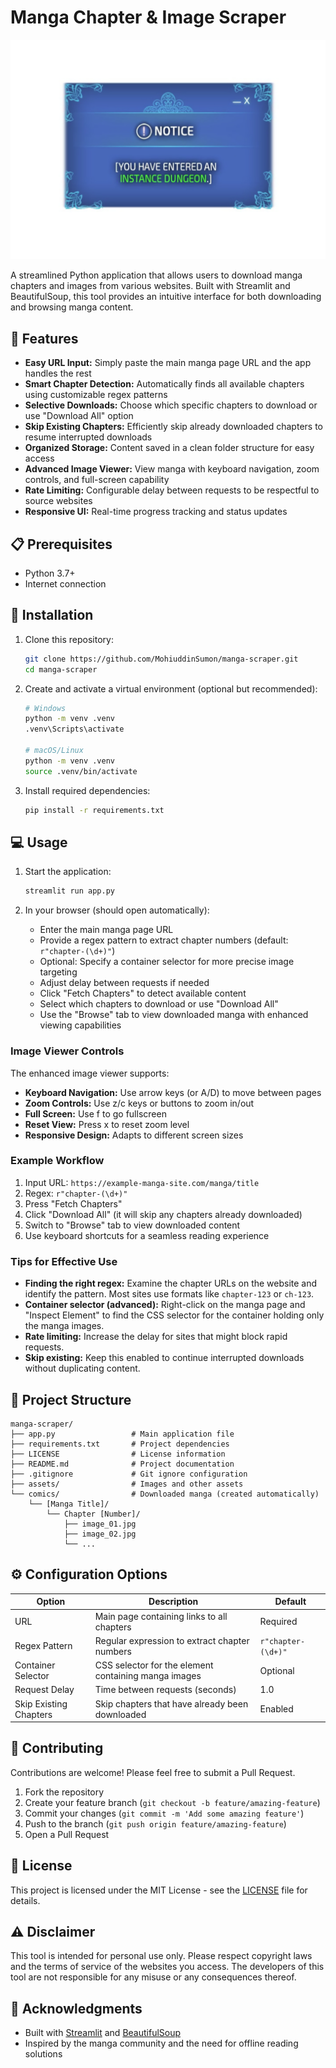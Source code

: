 # Manga Chapter & Image Scraper

![Manga Downloader Banner](https://raw.githubusercontent.com/MohiuddinSumon/manga-scraper/main/assets/banner.png)

A streamlined Python application that allows users to download manga chapters and images from various websites. Built with Streamlit and BeautifulSoup, this tool provides an intuitive interface for both downloading and browsing manga content.

## 🌟 Features

- **Easy URL Input:** Simply paste the main manga page URL and the app handles the rest
- **Smart Chapter Detection:** Automatically finds all available chapters using customizable regex patterns
- **Selective Downloads:** Choose which specific chapters to download or use "Download All" option
- **Skip Existing Chapters:** Efficiently skip already downloaded chapters to resume interrupted downloads
- **Organized Storage:** Content saved in a clean folder structure for easy access
- **Advanced Image Viewer:** View manga with keyboard navigation, zoom controls, and full-screen capability
- **Rate Limiting:** Configurable delay between requests to be respectful to source websites
- **Responsive UI:** Real-time progress tracking and status updates

## 📋 Prerequisites

- Python 3.7+
- Internet connection

## 🚀 Installation

1. Clone this repository:
   ```bash
   git clone https://github.com/MohiuddinSumon/manga-scraper.git
   cd manga-scraper
   ```

2. Create and activate a virtual environment (optional but recommended):
   ```bash
   # Windows
   python -m venv .venv
   .venv\Scripts\activate

   # macOS/Linux
   python -m venv .venv
   source .venv/bin/activate
   ```

3. Install required dependencies:
   ```bash
   pip install -r requirements.txt
   ```

## 💻 Usage

1. Start the application:
   ```bash
   streamlit run app.py
   ```

2. In your browser (should open automatically):
   - Enter the main manga page URL
   - Provide a regex pattern to extract chapter numbers (default: `r"chapter-(\d+)"`)
   - Optional: Specify a container selector for more precise image targeting
   - Adjust delay between requests if needed
   - Click "Fetch Chapters" to detect available content
   - Select which chapters to download or use "Download All"
   - Use the "Browse" tab to view downloaded manga with enhanced viewing capabilities

### Image Viewer Controls

The enhanced image viewer supports:
- **Keyboard Navigation:** Use arrow keys (or A/D) to move between pages
- **Zoom Controls:** Use z/c keys or buttons to zoom in/out
- **Full Screen:** Use f to go fullscreen
- **Reset View:** Press x to reset zoom level
- **Responsive Design:** Adapts to different screen sizes

### Example Workflow

1. Input URL: `https://example-manga-site.com/manga/title`
2. Regex: `r"chapter-(\d+)"`
3. Press "Fetch Chapters"
4. Click "Download All" (it will skip any chapters already downloaded)
5. Switch to "Browse" tab to view downloaded content
6. Use keyboard shortcuts for a seamless reading experience

### Tips for Effective Use

- **Finding the right regex:** Examine the chapter URLs on the website and identify the pattern. Most sites use formats like `chapter-123` or `ch-123`.
- **Container selector (advanced):** Right-click on the manga page and "Inspect Element" to find the CSS selector for the container holding only the manga images.
- **Rate limiting:** Increase the delay for sites that might block rapid requests.
- **Skip existing:** Keep this enabled to continue interrupted downloads without duplicating content.

## 📁 Project Structure

```
manga-scraper/
├── app.py                 # Main application file
├── requirements.txt       # Project dependencies
├── LICENSE                # License information
├── README.md              # Project documentation
├── .gitignore             # Git ignore configuration
├── assets/                # Images and other assets
└── comics/                # Downloaded manga (created automatically)
    └── [Manga Title]/
        └── Chapter [Number]/
            ├── image_01.jpg
            ├── image_02.jpg
            └── ...
```

## ⚙️ Configuration Options

| Option | Description | Default |
|--------|-------------|---------|
| URL | Main page containing links to all chapters | Required |
| Regex Pattern | Regular expression to extract chapter numbers | `r"chapter-(\d+)"` |
| Container Selector | CSS selector for the element containing manga images | Optional |
| Request Delay | Time between requests (seconds) | 1.0 |
| Skip Existing Chapters | Skip chapters that have already been downloaded | Enabled |

## 🤝 Contributing

Contributions are welcome! Please feel free to submit a Pull Request.

1. Fork the repository
2. Create your feature branch (`git checkout -b feature/amazing-feature`)
3. Commit your changes (`git commit -m 'Add some amazing feature'`)
4. Push to the branch (`git push origin feature/amazing-feature`)
5. Open a Pull Request

## 📝 License

This project is licensed under the MIT License - see the [LICENSE](LICENSE) file for details.

## ⚠️ Disclaimer

This tool is intended for personal use only. Please respect copyright laws and the terms of service of the websites you access. The developers of this tool are not responsible for any misuse or any consequences thereof.

## 🙏 Acknowledgments

- Built with [Streamlit](https://streamlit.io/) and [BeautifulSoup](https://www.crummy.com/software/BeautifulSoup/)
- Inspired by the manga community and the need for offline reading solutions